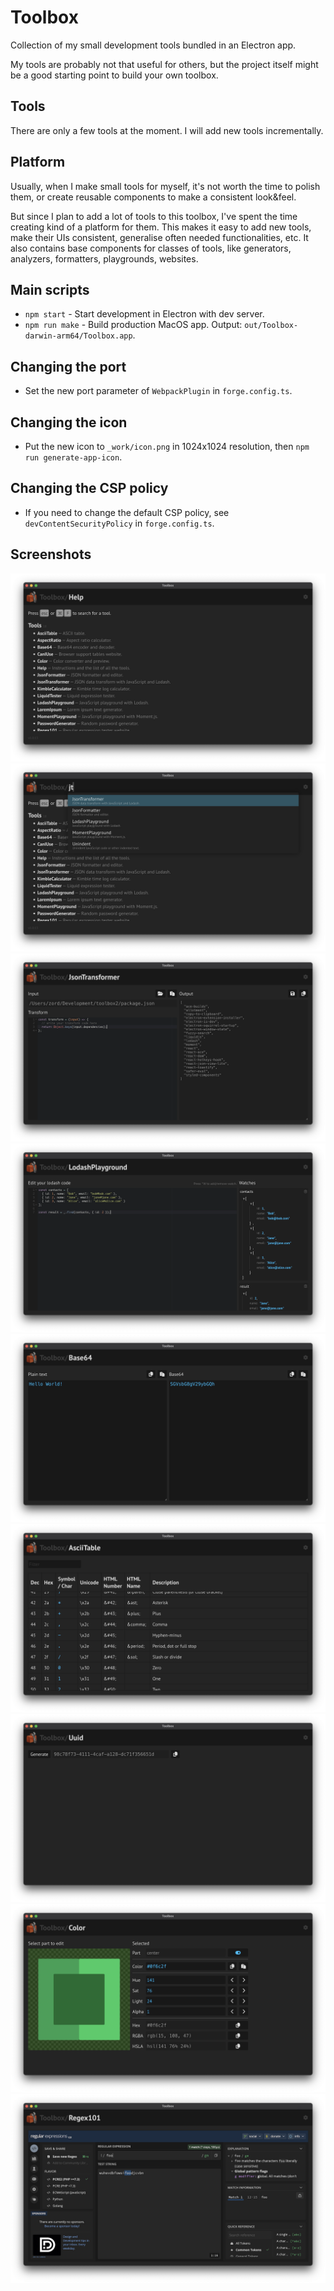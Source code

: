 # Toolbox

Collection of my small development tools bundled in an Electron app.

My tools are probably not that useful for others, but the project itself might be a good starting point to build your own toolbox.

## Tools

There are only a few tools at the moment. I will add new tools incrementally.

## Platform

Usually, when I make small tools for myself, it's not worth the time to polish them, or create reusable components to make a consistent look&feel.

But since I plan to add a lot of tools to this toolbox, I've spent the time creating kind of a platform for them. This makes it easy to add new tools, make their UIs consistent, generalise often needed functionalities, etc. It also contains base components for classes of tools, like generators, analyzers, formatters, playgrounds, websites.

## Main scripts

- `npm start` - Start development in Electron with dev server.
- `npm run make` - Build production MacOS app. Output: `out/Toolbox-darwin-arm64/Toolbox.app`.

## Changing the port

- Set the new port parameter of `WebpackPlugin` in `forge.config.ts`.

## Changing the icon

- Put the new icon to `_work/icon.png` in 1024x1024 resolution, then `npm run generate-app-icon`.

## Changing the CSP policy

- If you need to change the default CSP policy, see `devContentSecurityPolicy` in `forge.config.ts`.

## Screenshots

![Help](docs/screenshot-help.png)
![Search](docs/screenshot-search.png)
![Json](docs/screenshot-json.png)
![Lodash](docs/screenshot-lodash.png)
![Base64](docs/screenshot-bsase64.png)
![Ascii](docs/screenshot-ascii.png)
![Uuid](docs/screenshot-uuid.png)
![Color](docs/screenshot-color.png)
![Regex](docs/screenshot-regex.png)
